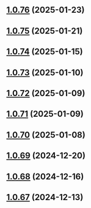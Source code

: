 ## [1.0.76](https://github.com/binary-braids/github-actions-runner/compare/v1.0.75...v1.0.76) (2025-01-23)



## [1.0.75](https://github.com/binary-braids/github-actions-runner/compare/v1.0.74...v1.0.75) (2025-01-21)



## [1.0.74](https://github.com/binary-braids/github-actions-runner/compare/v1.0.73...v1.0.74) (2025-01-15)



## [1.0.73](https://github.com/binary-braids/github-actions-runner/compare/v1.0.72...v1.0.73) (2025-01-10)



## [1.0.72](https://github.com/binary-braids/github-actions-runner/compare/v1.0.71...v1.0.72) (2025-01-09)



## [1.0.71](https://github.com/binary-braids/github-actions-runner/compare/v1.0.70...v1.0.71) (2025-01-09)



## [1.0.70](https://github.com/binary-braids/github-actions-runner/compare/v1.0.69...v1.0.70) (2025-01-08)



## [1.0.69](https://github.com/binary-braids/github-actions-runner/compare/v1.0.68...v1.0.69) (2024-12-20)



## [1.0.68](https://github.com/binary-braids/github-actions-runner/compare/v1.0.67...v1.0.68) (2024-12-16)



## [1.0.67](https://github.com/binary-braids/github-actions-runner/compare/v1.0.66...v1.0.67) (2024-12-13)




